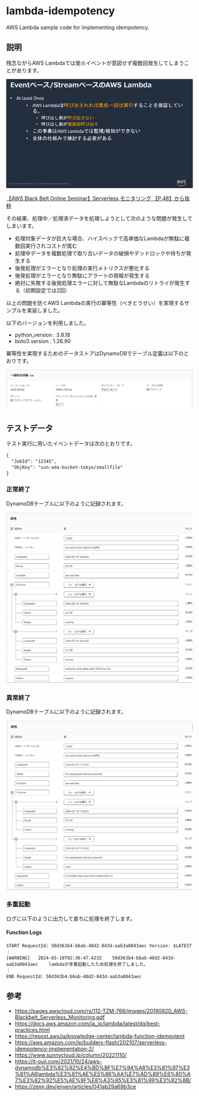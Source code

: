 # lambda-idempotency
AWS Lambda sample code for implementing idempotency.

## 説明

残念ながらAWS Lambdaでは発火イベントが意図せず複数回発生してしまうことがあります。

![alt text](assets/image-lambda-at_least_once.png)

[【AWS Black Belt Online Seminar】Serverless モニタリング 【P.48】から抜粋](https://pages.awscloud.com/rs/112-TZM-766/images/20190820_AWS-Blackbelt_Serverless_Monitoring.pdf#page=48)

その結果、処理中／処理済データを処理しようとして次のような問題が発生してしまいます。

* 処理対象データが巨大な場合、ハイスペックで高単価なLambdaが無駄に複数回実行されコストが嵩む
* 処理中データを複数処理で取り合いデータの破損やデッドロックや待ちが発生する
* 後発処理がエラーとなり処理の実行メトリクスが悪化する
* 後発処理がエラーとなり無駄にアラートの発報が発生する
* 絶対に失敗する後発処理エラーに対して無駄なLambdaのリトライが発生する（初期設定では2回）

以上の問題を防ぐAWS Lambdaの実行の冪等性（べきとうせい）を実現するサンプルを実装しました。

以下のバージョンを利用しました。

* python_version :  3.8.18
* boto3.version :  1.26.90

冪等性を実現するためのデータストアはDynamoDBでテーブル定義は以下のとおりです。

![alt text](assets/image-dynamodb-table.png)

## テストデータ

テスト実行に用いたイベントデータは次のとおりです。

```
{
  "JobId": "12345",
  "ObjKey": "sun-ada-bucket-tokyo/smallfile"
}
```

### 正常終了

DynamoDBテーブルに以下のように記録されます。

![alt text](assets/image-dynamodb-success.png)

### 異常終了

DynamoDBテーブルに以下のように記録されます。

![alt text](assets/image-dynamodb-error.png)

### 多重起動

ログに以下のように出力して直ちに処理を終了します。

#### Function Logs

```
START RequestId: 50d363b4-b6ab-48d2-843d-aab3a0043aec Version: $LATEST
：
[WARNING]	2024-03-10T02:36:47.423Z	50d363b4-b6ab-48d2-843d-aab3a0043aec	lambdaが多重起動したため処理を終了しました。
：
END RequestId: 50d363b4-b6ab-48d2-843d-aab3a0043aec
```

## 参考

* https://pages.awscloud.com/rs/112-TZM-766/images/20190820_AWS-Blackbelt_Serverless_Monitoring.pdf
* https://docs.aws.amazon.com/ja_jp/lambda/latest/dg/best-practices.html
* https://repost.aws/ja/knowledge-center/lambda-function-idempotent
* https://aws.amazon.com/jp/builders-flash/202107/serverless-idempotency-implementation-2/
* https://www.sunnycloud.jp/column/20221110/
* https://it-ouji.com/2021/10/24/aws-dynamodb%E3%82%92%E4%BD%BF%E7%94%A8%E3%81%97%E3%81%A6lambda%E3%81%AE%E5%86%AA%E7%AD%89%E6%80%A7%E3%82%92%E5%AE%9F%E8%A3%85%E3%81%99%E3%82%8B/
* https://zenn.dev/enven/articles/041ab29a69b3ce
